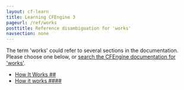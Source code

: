 ```yaml
---
layout: cf-learn
title: Learning CFEngine 3
pageurl: /ref/works
posttitle: Reference disambiguation for 'works'
navsection: none
---
```


The term 'works' could refer to several sections in the documentation. Please choose one below, or
[search the CFEngine documentation for 'works'](http://cfengine.com/docs/latest/search.html?q=works).

- [How It Works \#\#](http://cfengine.com/docs/latest/guide-writing-and-serving-policy-policy-framework.html#how-it-works-##)
- [How it works \#\#\#\#](http://cfengine.com/docs/latest/guide-writing-and-serving-policy-policy-framework.html#how-it-works-####)
